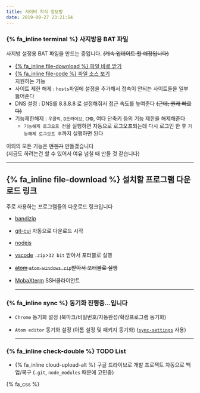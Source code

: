```yaml
---
title: 사이버 지식 정보방
date: 2019-09-27 23:21:54
---
```

  
### {% fa_inline terminal %} 사지방용 BAT 파일  
사지방 설정용 BAT 파일을 만드는 중입니다. ~~(계속 업데이트 할 예정입니다)~~  
- [{% fa_inline file-download %} 파일 바로 받기](ckir/CKIR-unlocker.bat)  
- [{% fa_inline file-code %} 파일 소스 보기](https://github.com/PresentKim/presentkim.github.io/blob/source/source/ckir/CKIR-unlocker.bat)  
지원하는 기능  
- 사이트 제한 해제 : `hosts`파일에 설정을 추가해서 접속이 안되는 사이트들을 일부 뚫어준다  
- DNS 설정 : DNS를 8.8.8.8 로 설정해줘서 접근 속도를 높여준다 ~~(근데; 원래 빠르다)~~  
- 기능제한해제 : `우클릭`, `D드라이브`, `CMD`, 여타 단축키 등의 기능 제한을 해제해준다  
  -  `기능해제 로그오프 전`을 실행하면 자동으로 로그오프되는데 다시 로그인 한 후 `기능해제 로그오프 후`까지 실행하면 된다  
  
이외의 모든 기능은 ~~언젠가~~ 만들겠습니다  
(지금도 하려는건 할 수 있어서 여유 넘칠 때 만들 것 같습니다)  
  
  -----
  
## {% fa_inline file-download %} 설치할 프로그램 다운로드 링크 
주로 사용하는 프로그램들의 다운로드 링크입니다  
- [bandizip](https://kr.bandisoft.com/bandizip/)  
- [git-cui](https://git-scm.com/download/win) 자동으로 다운로드 시작  
- [nodejs](https://nodejs.org/ko/)  
- [vscode](https://code.visualstudio.com/#alt-downloads)  `.zip`>`32 bit` 받아서 포터블로 실행  
- ~~[atom](https://github.com/atom/atom/releases/latest) `atom-windows.zip`받아서 포터블로 실행~~  
- [MobaXterm](https://mobaxterm.mobatek.net/) SSH클라이언트  
  
  -----
  
### {% fa_inline sync %} 동기화 진행중...입니다  
- `Chrome` 동기화 설정 (북마크/비밀번호/자동완성/확장프로그램 동기화)  
- `Atom editor` 동기화 설정 (아톰 설정 및 패키지 동기화) ([`sync-settings`](https://atom.io/packages/sync-settings) 사용)  
  
  -----
  
### {% fa_inline check-double %} TODO List  
- {% fa_inline cloud-upload-alt %} 구글 드라이브로 개발 프로젝트 자동으로 백업/복구 (`.git`, `node_modules` 때문에 고민중)  
  
{% fa_css %}  
